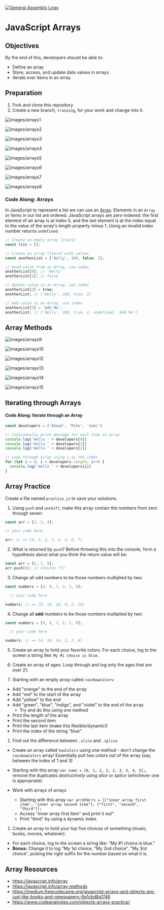 [![General Assembly Logo](https://camo.githubusercontent.com/1a91b05b8f4d44b5bbfb83abac2b0996d8e26c92/687474703a2f2f692e696d6775722e636f6d2f6b6538555354712e706e67)](https://generalassemb.ly/education/web-development-immersive)

# JavaScript Arrays

## Objectives

By the end of this, developers should be able to:

- Define an array
- Store, access, and update data values in arrays
- Iterate over items in an array


## Preparation

1. Fork and clone this repository
1. Create a new branch, `training`, for your work and change into it.


![images/arrays1](images/arrays1.png)

![images/arrays2](images/arrays2.png)

![images/arrays3](images/arrays3.png)

![images/arrays4](images/arrays4.png)

![images/arrays5](images/arrays5.png)

![images/arrays6](images/arrays6.png)

![images/arrays7](images/arrays7.png)

![images/arrays8](images/arrays8.png)

### Code Along: Arrays

In JavaScript to represent a list we can use an [Array](https://developer.mozilla.org/en-US/docs/Web/JavaScript/Reference/Global_Objects/Array).
Elements in an `Array` or items in our list are ordered. JavaScript arrays are
zero-indexed: the first element of an array is at index 0, and the last element
is at the index equal to the value of the array's length property minus 1. Using
an invalid index number returns `undefined`.

```js
// Create an empty array literal
const list = [];

// Create an array literal with values
const anotherList = ['Nelly', 100, false, 2];

// Read value from an Array, use index
anotherList[0]; // 'Nelly'
anotherList[2]; // false

// Update value in an Array, use index
anotherList[2] = true;
anotherList; // ['Nelly', 100, true, 2]

// Add value to an Array, use index
anotherList[5] = 'Add Me';
anotherList; // ['Nelly', 100, true, 2, undefined, 'Add Me']
```

## Array Methods

![images/arrays9](images/arrays9.png)

![images/arrays10](images/arrays10.png)

![images/arrays12](images/arrays12.png)

![images/arrays13](images/arrays13.png)

![images/arrays14](images/arrays14.png)

![images/arrays15](images/arrays15.png)

## Iterating through Arrays


#### Code Along: Iterate through an Array

```js
const developers = ['Ahmad', 'Mike', 'Sami']

// Individually print message for each item in array
console.log('Hello ' + developers[0])
console.log('Hello ' + developers[1])
console.log('Hello ' + developers[2])

// Loop through array using i as the index
for (let i = 0; i < developers.length; i++) {
  console.log('Hello ' + developers[i])
}
```

## Array Practice

Create a  file named `practice.js` to save your solutions.

1. Using `push` and `unshift`, make this array contain the numbers from zero through seven:

```js
const arr = [2, 3, 4];

// your code here

arr; // => [0, 1, 2, 3, 4, 5, 6, 7]
```

2. What is *returned* by `push`? Before throwing this into the console, form a hypothesis about what you think the return value will be:

```js
const arr = [5, 7, 9];
arr.push(6); // returns ???
```

3. Change all odd numbers to be those numbers multiplied by two:
```js
const numbers = [4, 9, 7, 2, 1, 8];

  // your code here

numbers; // => [8, 18, 14, 4, 2, 16]
```

4. Change all **odd** numbers to be those numbers multiplied by two:
```js
const numbers = [4, 9, 7, 2, 1, 8];

  // your code here

numbers; // => [4, 18, 14, 2, 2, 8]
```

5.  Create an array to hold your favorite colors.  For each choice, log to the screen a string like: `My #1 choice is blue.`

1.  Create an array of ages.  Loop through and log only the ages that are over 21.

1.  Starting with an empty array called `rainbowColors`:

  * Add "orange" to the end of the array
  * Add "red" to the start of the array
  * Add "yellow" to the end
  * Add "green", "blue", "indigo", and "violet" to the end of the array
    * Try and do this using _one_ method
  * Print the length of the array
  * Print the second item
  * Print the last item (make this flexible/dynamic!)
  * Print the index of the string "blue"

1. Find out the difference between `.slice` and `.splice`
  * Create an array called `twoColors` using one method - don't change the `rainbowColors` array! Essentially pull two colors out of the array (say, between the index of 1 and 3)
  * Starting with this array `var nums = [0, 1, 2, 2, 2, 3, 3, 4, 5];`, remove the duplicates *destructively* using _slice_ or _splice_ (whichever one is appropriate)

* Work with arrays of arrays
  * Starting with this array `var arrOfArrs = [["inner array first item", "inner array second item"], ["first", "second", "third"]];`
  * Access "inner array first item" and print it out"
  * Print "third" by using a dynamic index
  
  
1. Create an array to hold your top five choices of something (music, books, movies, whatever).

  - For each choice, log to the screen a string like: "My #1 choice is blue."
  - **Bonus:** Change it to log "My 1st choice, "My 2nd choice", "My 3rd choice", picking the right suffix for the number based on what it is.

## Array Resources

- https://javascript.info/array
- https://javascript.info/array-methods
- https://medium.freecodecamp.org/javascript-arrays-and-objects-are-just-like-books-and-newspapers-6e1cbd8a1746
- https://www.codeanalogies.com/objects-arrays-practice/
